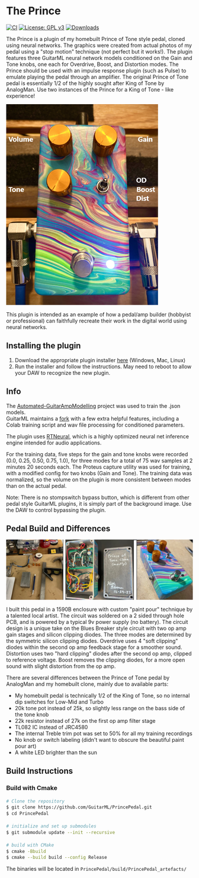 # The Prince

[![CI](https://github.com/GuitarML/PrincePedal/actions/workflows/cmake.yml/badge.svg)](https://github.com/GuitarML/PrincePedal/actions/workflows/cmake.yml) [![License: GPL v3](https://img.shields.io/badge/License-GPLv3-brightgreen.svg)](https://www.gnu.org/licenses/gpl-3.0) [![Downloads](https://img.shields.io/github/downloads/GuitarML/PrincePedal/total)](https://somsubhra.github.io/github-release-stats/?username=GuitarML&repository=PrincePedal&page=1&per_page=30)

The Prince is a plugin of my homebuilt Prince of Tone style pedal, cloned using neural networks. The graphics were created from actual photos of my pedal using a "stop motion" technique (not perfect but it works!). The plugin features three GuitarML neural network models conditioned on the Gain and Tone knobs, one each for Overdrive, Boost, and Distortion modes. The Prince should be used with an impulse response plugin (such as Pulse) to emulate playing the pedal through an amplifier. The original Prince of Tone pedal is essentially 1/2 of the highly sought after King of Tone by AnalogMan. Use two instances of the Prince for a King of Tone - like experience!

![app](https://github.com/GuitarML/PrincePedal/blob/main/resources/background.png)

This plugin is intended as an example of how a pedal/amp builder (hobbyist or professional) can faithfully recreate their work in the digital world using neural networks. 

## Installing the plugin

1. Download the appropriate plugin installer [here](https://github.com/GuitarML/PrincePedal/releases) (Windows, Mac, Linux)
2. Run the installer and follow the instructions. May need to reboot to allow your DAW to recognize the new plugin.

## Info

The [Automated-GuitarAmpModelling](https://github.com/Alec-Wright/Automated-GuitarAmpModelling) project was used to train the .json models.<br>
GuitarML maintains a [fork](https://github.com/GuitarML/Automated-GuitarAmpModelling) with a few extra helpful features, including a Colab training script and wav file processing for conditioned parameters. 

The plugin uses [RTNeural](https://github.com/jatinchowdhury18/RTNeural), which is a highly optimized neural net inference engine intended for audio applications.

For the training data, five steps for the gain and tone knobs were recorded (0.0, 0.25, 0.50, 0.75, 1.0), for three modes for a total of 75 wav samples at 2 minutes 20 seconds each. The Proteus capture utility was used for training, with a modified config for two knobs (Gain and Tone). The training data was normalized, so the volume on the plugin is more consistent between modes than on the actual pedal.

Note: There is no stompswitch bypass button, which is different from other pedal style GuitarML plugins, it is simply part of the background image. Use the DAW to control bypassing the plugin.

## Pedal Build and Differences

![app](https://github.com/GuitarML/PrincePedal/blob/main/resources/build.jpg)

I built this pedal in a 1590B enclosure with custom "paint pour" technique by a talented local artist. The circuit was soldered on a 2 sided through hole PCB, and is powered by a typical 9v power supply (no battery). The circuit design is a unique take on the Blues Breaker style circuit with two op amp gain stages and silicon clipping diodes. The three modes are determined by the symmetric silicon clipping diodes. Overdrive uses 4 "soft clipping" diodes within the second op amp feedback stage for a smoother sound. Distortion uses two "hard clipping" diodes after the second op amp, clipped to reference voltage. Boost removes the clipping diodes, for a more open sound with slight distortion from the op amp. 

There are several differences between the Prince of Tone pedal by AnalogMan and my homebuilt clone, mainly due to available parts:
- My homebuilt pedal is technically 1/2 of the King of Tone, so no internal dip switches for Low-Mid and Turbo
- 20k tone pot instead of 25k, so slightly less range on the bass side of the tone knob
- 22k resistor instead of 27k on the first op amp filter stage
- TL082 IC instead of JRC4580
- The internal Treble trim pot was set to 50% for all my training recordings
- No knob or switch labeling (didn't want to obscure the beautiful paint pour art)
- A white LED brighter than the sun



## Build Instructions

### Build with Cmake

```bash
# Clone the repository
$ git clone https://github.com/GuitarML/PrincePedal.git
$ cd PrincePedal

# initialize and set up submodules
$ git submodule update --init --recursive

# build with CMake
$ cmake -Bbuild
$ cmake --build build --config Release
```
The binaries will be located in `PrincePedal/build/PrincePedal_artefacts/`
